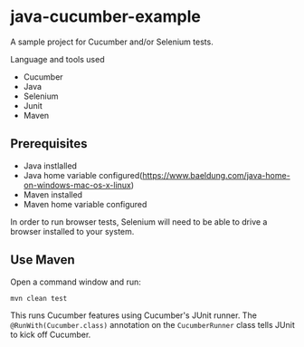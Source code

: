 # java-cucumber-example

A sample project for Cucumber and/or Selenium tests.

Language and tools used
- Cucumber
- Java
- Selenium 
- Junit
- Maven
 
## Prerequisites

- Java instlalled
- Java home variable configured(https://www.baeldung.com/java-home-on-windows-mac-os-x-linux)	
- Maven installed
- Maven home variable configured


In order to run browser tests, Selenium will need to be able to drive a browser
installed to your system.
 
 

## Use Maven

Open a command window and run:

    mvn clean test

This runs Cucumber features using Cucumber's JUnit runner. The `@RunWith(Cucumber.class)` annotation on the `CucumberRunner`
class tells JUnit to kick off Cucumber.
 
 